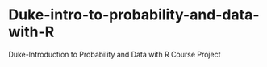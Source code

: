 # Duke-intro-to-probability-and-data-with-R
Duke-Introduction to Probability and Data with R Course Project
